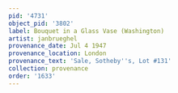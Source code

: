 ```yaml
---
pid: '4731'
object_pid: '3802'
label: Bouquet in a Glass Vase (Washington)
artist: janbrueghel
provenance_date: Jul 4 1947
provenance_location: London
provenance_text: 'Sale, Sotheby''s, Lot #131'
collection: provenance
order: '1633'
---
```

